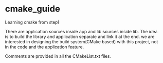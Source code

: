 # cmake_guide
Learning cmake from step1

There are application sources inside app and lib sources inside lib. The idea
is to build the library and application separate and link it at the end.
we are interested in designing the build system(CMake based) with this project, not in the code and the application feature.

Comments are provided in all the CMakeList.txt files.

 

